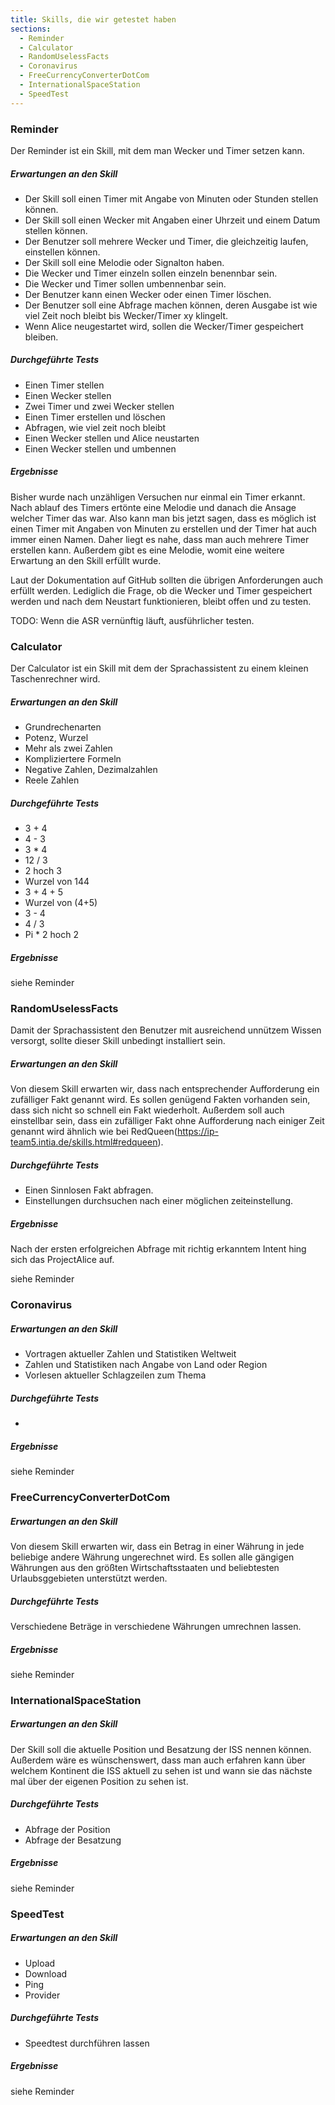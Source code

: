 ```yaml
---
title: Skills, die wir getestet haben
sections:
  - Reminder
  - Calculator
  - RandomUselessFacts
  - Coronavirus
  - FreeCurrencyConverterDotCom
  - InternationalSpaceStation
  - SpeedTest
---
```


### Reminder

Der Reminder ist ein Skill, mit dem man Wecker und Timer setzen kann.

##### Erwartungen an den Skill

- Der Skill soll einen Timer mit Angabe von Minuten oder Stunden stellen können.
- Der Skill soll einen Wecker mit Angaben einer Uhrzeit und einem Datum stellen können.
- Der Benutzer soll mehrere Wecker und Timer, die gleichzeitig laufen, einstellen können.
- Der Skill soll eine Melodie oder Signalton haben.
- Die Wecker und Timer einzeln sollen einzeln benennbar sein.
- Die Wecker und Timer sollen umbennenbar sein.
- Der Benutzer kann einen Wecker oder einen Timer löschen.
- Der Benutzer soll eine Abfrage machen können, deren Ausgabe ist wie viel Zeit noch bleibt bis Wecker/Timer xy klingelt.
- Wenn Alice neugestartet wird, sollen die Wecker/Timer gespeichert bleiben.

##### Durchgeführte Tests

- Einen Timer stellen
- Einen Wecker stellen
- Zwei Timer und zwei Wecker stellen
- Einen Timer erstellen und löschen
- Abfragen, wie viel zeit noch bleibt
- Einen Wecker stellen und Alice neustarten
- Einen Wecker stellen und umbennen

##### Ergebnisse

Bisher wurde nach unzähligen Versuchen nur einmal ein Timer erkannt. Nach ablauf des Timers ertönte eine Melodie und danach die Ansage welcher Timer das war. 
Also kann man bis jetzt sagen, dass es möglich ist einen Timer mit Angaben von Minuten zu erstellen und der Timer hat auch immer einen Namen. Daher liegt es nahe, dass man auch mehrere Timer erstellen kann. 
Außerdem gibt es eine Melodie, womit eine weitere Erwartung an den Skill erfüllt wurde.

Laut der Dokumentation auf GitHub sollten die übrigen Anforderungen auch erfüllt werden. Lediglich die Frage, ob die Wecker und Timer gespeichert werden und nach dem Neustart funktionieren, bleibt offen und zu testen.

TODO: Wenn die ASR vernünftig läuft, ausführlicher testen.



### Calculator

Der Calculator ist ein Skill mit dem der Sprachassistent zu einem kleinen Taschenrechner wird.

##### Erwartungen an den Skill

- Grundrechenarten
- Potenz, Wurzel
- Mehr als zwei Zahlen
- Kompliziertere Formeln
- Negative Zahlen, Dezimalzahlen
- Reele Zahlen

##### Durchgeführte Tests

- 3 + 4
- 4 - 3
- 3 * 4
- 12 / 3
- 2 hoch 3
- Wurzel von 144
- 3 + 4 + 5
- Wurzel von (4+5)
- 3 - 4
- 4 / 3
- Pi * 2 hoch 2

##### Ergebnisse

siehe Reminder

### RandomUselessFacts

Damit der Sprachassistent den Benutzer mit ausreichend unnützem Wissen versorgt, sollte dieser Skill unbedingt installiert sein.

##### Erwartungen an den Skill

Von diesem Skill erwarten wir, dass nach entsprechender Aufforderung ein zufälliger Fakt genannt wird. Es sollen 
genügend Fakten vorhanden sein, dass sich nicht so schnell ein Fakt wiederholt. Außerdem soll auch einstellbar sein, 
dass ein zufälliger Fakt ohne Aufforderung nach einiger Zeit genannt wird ähnlich wie bei RedQueen(https://ip-team5.intia.de/skills.html#redqueen). 

##### Durchgeführte Tests

- Einen Sinnlosen Fakt abfragen.
- Einstellungen durchsuchen nach einer möglichen zeiteinstellung.

##### Ergebnisse

Nach der ersten erfolgreichen Abfrage mit richtig erkanntem Intent hing sich das ProjectAlice auf.

siehe Reminder

### Coronavirus

##### Erwartungen an den Skill

- Vortragen aktueller Zahlen und Statistiken Weltweit
- Zahlen und Statistiken nach Angabe von Land oder Region
- Vorlesen aktueller Schlagzeilen zum Thema

##### Durchgeführte Tests

- 

##### Ergebnisse

siehe Reminder

### FreeCurrencyConverterDotCom

##### Erwartungen an den Skill

Von diesem Skill erwarten wir, dass ein Betrag in einer Währung in jede beliebige andere Währung ungerechnet wird. Es sollen
alle gängigen Währungen aus den größten Wirtschaftsstaaten und beliebtesten Urlaubsggebieten unterstützt werden.

##### Durchgeführte Tests

Verschiedene Beträge in verschiedene Währungen umrechnen lassen.

##### Ergebnisse

siehe Reminder

### InternationalSpaceStation

##### Erwartungen an den Skill

Der Skill soll die aktuelle Position und Besatzung der ISS nennen können. Außerdem wäre es wünschenswert, dass 
man auch erfahren kann über welchem Kontinent die ISS aktuell zu sehen ist und wann sie das nächste mal über der 
eigenen Position zu sehen ist.

##### Durchgeführte Tests

- Abfrage der Position
- Abfrage der Besatzung

##### Ergebnisse



siehe Reminder

### SpeedTest

##### Erwartungen an den Skill

- Upload
- Download
- Ping
- Provider

##### Durchgeführte Tests

- Speedtest durchführen lassen

##### Ergebnisse

siehe Reminder












